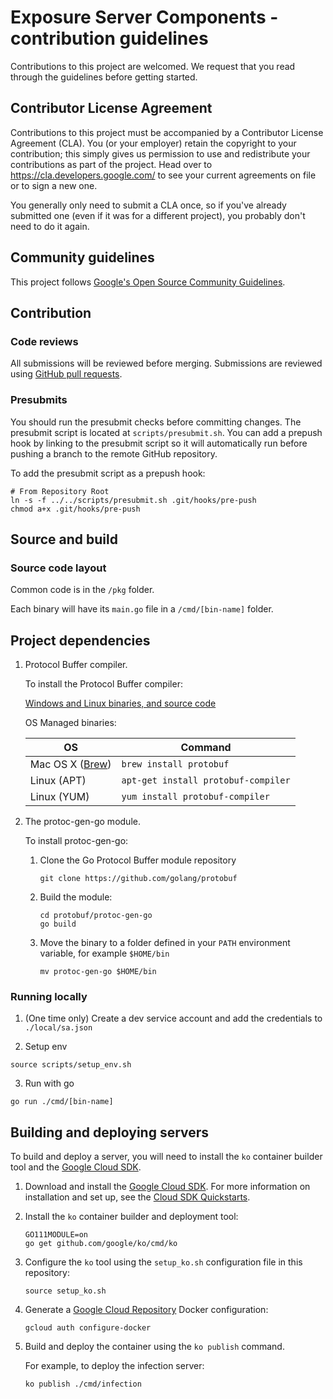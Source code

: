 # Exposure Server Components - contribution guidelines

Contributions to this project are welcomed. We request that you
read through the guidelines before getting started.

## Contributor License Agreement

Contributions to this project must be accompanied by a Contributor License
Agreement (CLA). You (or your employer) retain the copyright to your
contribution; this simply gives us permission to use and redistribute your
contributions as part of the project. Head over to
<https://cla.developers.google.com/> to see your current agreements on file or
to sign a new one.

You generally only need to submit a CLA once, so if you've already submitted one
(even if it was for a different project), you probably don't need to do it
again.

## Community guidelines

This project follows
[Google's Open Source Community Guidelines](https://opensource.google/conduct/).

## Contribution

### Code reviews

All submissions will be reviewed before merging. Submissions are reviewed using
[GitHub pull requests](https://help.github.com/articles/about-pull-requests/).

### Presubmits

You should run the presubmit checks before committing changes. The presubmit script
is located at `scripts/presubmit.sh`. You can add a prepush hook by linking to the
presubmit script so it will automatically run before pushing a branch to the remote
GitHub repository.

To add the presubmit script as a prepush hook:

```
# From Repository Root
ln -s -f ../../scripts/presubmit.sh .git/hooks/pre-push
chmod a+x .git/hooks/pre-push
```

## Source and build

### Source code layout

Common code is in the `/pkg` folder.

Each binary will have its `main.go` file in a `/cmd/[bin-name]` folder.

## Project dependencies

1. Protocol Buffer compiler.

    To install the Protocol Buffer compiler:

    [Windows and Linux binaries, and source code](https://github.com/protocolbuffers/protobuf/releases)

    OS Managed binaries:

    | OS       | Command                                            |
    |----------|----------------------------------------------------|
    | Mac OS X ([Brew](https://brew.sh/)) | `brew install protobuf` |
    | Linux (APT) | `apt-get install protobuf-compiler`             |
    | Linux (YUM) | `yum install protobuf-compiler`                 |

1. The protoc-gen-go module.

    To install protoc-gen-go:

    1. Clone the Go Protocol Buffer module repository

        ```
        git clone https://github.com/golang/protobuf
        ```

    1. Build the module:

        ```
        cd protobuf/protoc-gen-go
        go build
        ```

    1. Move the binary to a folder defined in your `PATH` environment variable, for example `$HOME/bin`

        ```
        mv protoc-gen-go $HOME/bin
        ```

### Running locally

1. (One time only) Create a dev service account and add the credentials to `./local/sa.json`

2. Setup env

```
source scripts/setup_env.sh
```

3. Run with go

```
go run ./cmd/[bin-name]
```

## Building and deploying servers

To build and deploy a server, you will need to install the `ko` container
builder tool and the [Google Cloud SDK](https://cloud.google.com/sdk/).

1. Download and install the [Google Cloud SDK](https://cloud.google.com/sdk/install).
For more information on installation and set up, see the
[Cloud SDK Quickstarts](https://cloud.google.com/sdk/docs/quickstarts).

1. Install the `ko` container builder and deployment tool:

    ```
    GO111MODULE=on
    go get github.com/google/ko/cmd/ko
    ```

1. Configure the `ko` tool using the `setup_ko.sh` configuration file in this
   repository:

    ```
    source setup_ko.sh
    ```

1. Generate a [Google Cloud Repository](https://cloud.google.com/container-registry)
   Docker configuration:

    ```
    gcloud auth configure-docker
    ```

1. Build and deploy the container using the `ko publish` command.

    For example, to deploy the infection server:

    ```
    ko publish ./cmd/infection
    ```
